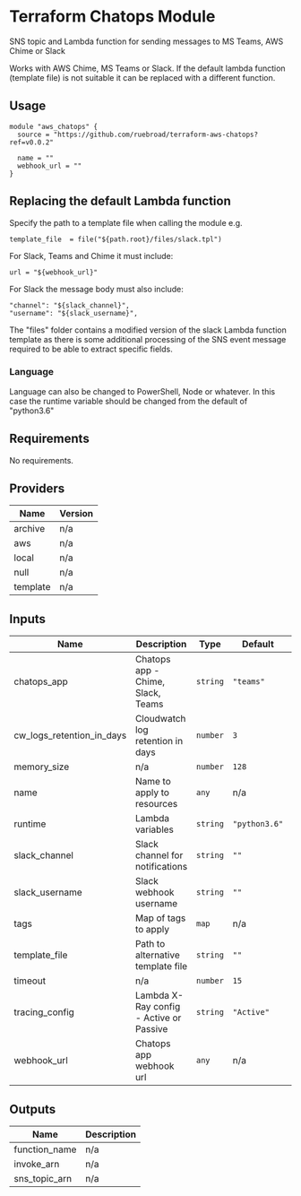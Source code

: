 # Terraform Chatops Module

SNS topic and Lambda function for sending messages to MS Teams, AWS Chime or Slack

Works with AWS Chime, MS Teams or Slack. If the default lambda function (template file) is not suitable it can be replaced with a different function.

## Usage

```(terraform)
module "aws_chatops" {
  source = "https://github.com/ruebroad/terraform-aws-chatops?ref=v0.0.2"

  name = ""
  webhook_url = ""
}
```

## Replacing the default Lambda function

Specify the path to a template file when calling the module e.g.

```(terraform)
template_file  = file("${path.root}/files/slack.tpl")
```

For Slack, Teams and Chime it must include:

```(python)
url = "${webhook_url}"
```

For Slack the message body must also include:

```(python)
"channel": "${slack_channel}",
"username": "${slack_username}",
```

The "files" folder contains a modified version of the slack Lambda function template as there is some additional processing of the SNS event message required to be able to extract specific fields.

### Language

Language can also be changed to PowerShell, Node or whatever. In this case the runtime variable should be changed from the default of "python3.6"

## Requirements

No requirements.

## Providers

| Name | Version |
|------|---------|
| archive | n/a |
| aws | n/a |
| local | n/a |
| null | n/a |
| template | n/a |

## Inputs

| Name | Description | Type | Default | Required |
|------|-------------|------|---------|:--------:|
| chatops\_app | Chatops app - Chime, Slack, Teams | `string` | `"teams"` | no |
| cw\_logs\_retention\_in\_days | Cloudwatch log retention in days | `number` | `3` | no |
| memory\_size | n/a | `number` | `128` | no |
| name | Name to apply to resources | `any` | n/a | yes |
| runtime | Lambda variables | `string` | `"python3.6"` | no |
| slack\_channel | Slack channel for notifications | `string` | `""` | no |
| slack\_username | Slack webhook username | `string` | `""` | no |
| tags | Map of tags to apply | `map` | n/a | no |
| template\_file | Path to alternative template file | `string` | `""` | no |
| timeout | n/a | `number` | `15` | no |
| tracing\_config | Lambda X-Ray config - Active or Passive | `string` | `"Active"` | no |
| webhook\_url | Chatops app webhook url | `any` | n/a | yes |

## Outputs

| Name | Description |
|------|-------------|
| function\_name | n/a |
| invoke\_arn | n/a |
| sns\_topic\_arn | n/a |
